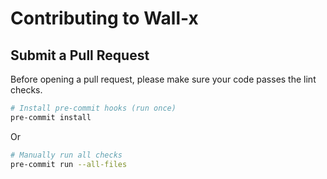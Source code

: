 # Contributing to Wall-x

## Submit a Pull Request

Before opening a pull request, please make sure your code passes the lint checks.

```bash
# Install pre-commit hooks (run once)
pre-commit install
```

Or

```bash
# Manually run all checks
pre-commit run --all-files
```
